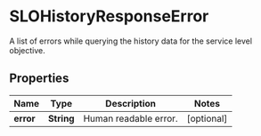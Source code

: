 # SLOHistoryResponseError

A list of errors while querying the history data for the service level objective.

## Properties

| Name      | Type       | Description           | Notes      |
| --------- | ---------- | --------------------- | ---------- |
| **error** | **String** | Human readable error. | [optional] |
